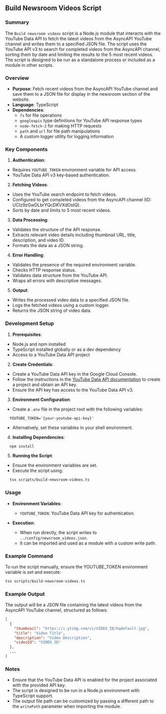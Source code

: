 ## Build Newsroom Videos Script

### Summary

The `Build newsroom videos` script is a Node.js module that interacts with the YouTube Data API to fetch the latest videos from the AsyncAPI YouTube channel and writes them to a specified JSON file. The script uses the YouTube API v3 to search for completed videos from the AsyncAPI channel, sorting them by date and limiting the results to the 5 most recent videos.
The script is designed to be run as a standalone process or included as a module in other scripts.

### Overview

- **Purpose**: Fetch recent videos from the AsyncAPI YouTube channel and save them to a JSON file for display in the newsroom section of the website.
- **Language**: TypeScript
- **Dependencies**:
  - `fs` for file operations
  - `googleapis` type definitions for YouTube API response types
  - `node-fetch-2` for making HTTP requests
  - `path` and `url` for file path manipulations
  - A custom logger utility for logging information

### Key Components

1. **Authentication**:

- Requires `YOUTUBE_TOKEN` environment variable for API access.
- YouTube Data API v3 key-based authentication.

2. **Fetching Videos**:

- Uses the YouTube search endpoint to fetch videos.
- Configured to get completed videos from the AsyncAPI channel (ID: UCIz9zGwDLbrYQcDKVXdOstQ).
- Sorts by date and limits to 5 most recent videos.

3. **Data Processing**:

- Validates the structure of the API response.
- Extracts relevant video details including thumbnail URL, title, description, and video ID.
- Formats the data as a JSON string.

4. **Error Handling**:

- Validates the presence of the required environment variable.
- Checks HTTP response status.
- Validates data structure from the YouTube API.
- Wraps all errors with descriptive messages.

5. **Output**:

- Writes the processed video data to a specified JSON file.
- Logs the fetched videos using a custom logger.
- Returns the JSON string of video data.

### Development Setup

1. **Prerequisites**:

- Node.js and npm installed
- TypeScript installed globally or as a dev dependency
- Access to a YouTube Data API project

2. **Create Credentials**:

- Create a YouTube Data API key in the Google Cloud Console.
- Follow the instructions in the [YouTube Data API documentation](https://developers.google.com/youtube/v3/getting-started) to create a project and obtain an API key.
- Ensure the API key has access to the YouTube Data API v3.

3. **Environment Configuration**:

- Create a `.env` file in the project root with the following variables:

```
  YOUTUBE_TOKEN='{your-youtube-api-key}'
```

- Alternatively, set these variables in your shell environment.

4. **Installing Dependencies**:

```bash
  npm install
```

5. **Running the Script**:

- Ensure the environment variables are set.
- Execute the script using:

```bash
  tsx scripts/build-newsroom-videos.ts
```

### Usage

- **Environment Variables**:

  - `YOUTUBE_TOKEN`: YouTube Data API key for authentication.

- **Execution**:
  - When run directly, the script writes to `../config/newsroom_videos.json`.
  - It can be imported and used as a module with a custom write path.

### Example Command

To run the script manually, ensure the YOUTUBE_TOKEN environment variable is set and execute:

```bash
tsx scripts/build-newsroom-videos.ts
```

### Example Output

The output will be a JSON file containing the latest videos from the AsyncAPI YouTube channel, structured as follows:

```json
[
  {
    "thumbnail": "https://i.ytimg.com/vi/VIDEO_ID/hqdefault.jpg",
    "title": "Video Title",
    "description": "Video Description",
    "videoId": "VIDEO_ID"
  },
  ...
]
```

### Notes

- Ensure that the YouTube Data API is enabled for the project associated with the provided API key.
- The script is designed to be run in a Node.js environment with TypeScript support.
- The output file path can be customized by passing a different path to the `writePath` parameter when importing the module.
